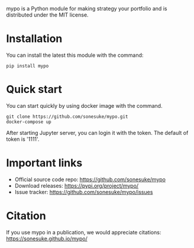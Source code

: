 mypo is a Python module for making strategy your portfolio and is distributed under the MIT license.

Installation
============

You can install the latest this module with the command:


    pip install mypo

Quick start
============

You can start quickly  by using docker image with the command.


    git clone https://github.com/sonesuke/mypo.git
    docker-compose up

After starting Jupyter server, you can login it with the token. The default of token is '1111'.


Important links
===============

- Official source code repo: https://github.com/sonesuke/mypo
- Download releases: https://pypi.org/project/mypo/
- Issue tracker: https://github.com/sonesuke/mypo/issues

Citation
========
If you use mypo in a publication, we would appreciate citations: https://sonesuke.github.io/mypo/